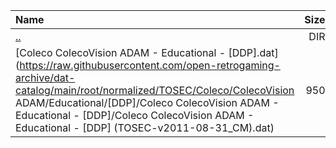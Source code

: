 |Name|Size|
|:---|---:|
|[..](../index.html)|DIR|
|[Coleco ColecoVision ADAM - Educational - [DDP].dat](https://raw.githubusercontent.com/open-retrogaming-archive/dat-catalog/main/root/normalized/TOSEC/Coleco/ColecoVision ADAM/Educational/[DDP]/Coleco ColecoVision ADAM - Educational - [DDP]/Coleco ColecoVision ADAM - Educational - [DDP] (TOSEC-v2011-08-31_CM).dat)|950|
